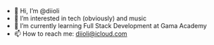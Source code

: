 - 👋 Hi, I’m @diioli
- 👀 I’m interested in tech (obviously) and music
- 🌱 I’m currently learning Full Stack Development at Gama Academy
- 📫 How to reach me: diioli@icloud.com

<!---
diioli/diioli is a ✨ special ✨ repository because its `README.md` (this file) appears on your GitHub profile.
You can click the Preview link to take a look at your changes.
--->
